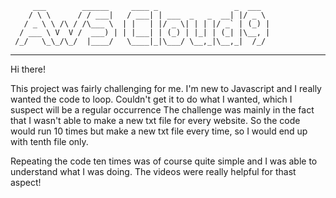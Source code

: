          ___        ______     ____ _                 _  ___  
        / \ \      / / ___|   / ___| | ___  _   _  __| |/ _ \ 
       / _ \ \ /\ / /\___ \  | |   | |/ _ \| | | |/ _` | (_) |
      / ___ \ V  V /  ___) | | |___| | (_) | |_| | (_| |\__, |
     /_/   \_\_/\_/  |____/   \____|_|\___/ \__,_|\__,_|  /_/ 
 ----------------------------------------------------------------- 


Hi there! 

This project was fairly challenging for me. I'm new to Javascript and I really wanted the code to loop.
Couldn't get it to do what I wanted, which I suspect will be a regular occurrence
The challenge was mainly in the fact that I wasn't able to make a new txt file for every website. 
So the code would run 10 times but make a new txt file every time, so I would end up with tenth file only.

Repeating the code ten times was of course quite simple and I was able to understand what I was doing. The videos were really helpful for thast aspect! 
